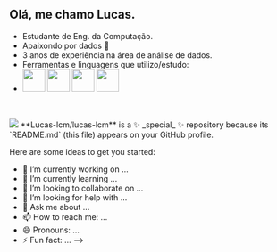 ## Olá, me chamo Lucas.
- Estudante de Eng. da Computação. 
- Apaixondo por dados :floppy_disk:
- 3 anos de experiência na área de análise de dados.
- Ferramentas e linguagens que utilizo/estudo:
- <img src="https://cdn.jsdelivr.net/gh/devicons/devicon/icons/r/r-original.svg" height="40" width="40"/> <img src="https://cdn.jsdelivr.net/gh/devicons/devicon/icons/python/python-original.svg" height="40" width="40"/> <img src="https://cdn.jsdelivr.net/gh/devicons/devicon/icons/sqlite/sqlite-original.svg" height="40" width="40"/> <img src="https://cdn.jsdelivr.net/gh/devicons/devicon/icons/postgresql/postgresql-original.svg" height="40" width="40"/>
##

<br>
<a href="https://www.linkedin.com/in/lucascmenezes/" alt="linkedin" target="_blank"><img src="https://img.shields.io/badge/LinkedIn-%230077B5.svg?&style=flat-square&logo=linkedin&logoColor=white"></a>
**Lucas-lcm/lucas-lcm** is a ✨ _special_ ✨ repository because its `README.md` (this file) appears on your GitHub profile.

Here are some ideas to get you started:

- 🔭 I’m currently working on ...
- 🌱 I’m currently learning ...
- 👯 I’m looking to collaborate on ...
- 🤔 I’m looking for help with ...
- 💬 Ask me about ...
- 📫 How to reach me: ...
- 😄 Pronouns: ...
- ⚡ Fun fact: ...
-->
